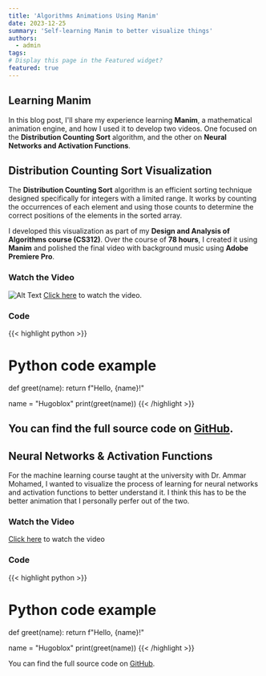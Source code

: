 ```yaml
---
title: 'Algorithms Animations Using Manim'
date: 2023-12-25
summary: 'Self-learning Manim to better visualize things'
authors:
  - admin
tags: 
# Display this page in the Featured widget?
featured: true
---
```

## Learning Manim


In this blog post, I'll share my experience learning **Manim**, a mathematical animation engine, and how I used it to develop two videos. One focused on the **Distribution Counting Sort** algorithm, and the other on **Neural Networks and Activation Functions**.

## Distribution Counting Sort Visualization

The **Distribution Counting Sort** algorithm is an efficient sorting technique designed specifically for integers with a limited range. It works by counting the occurrences of each element and using those counts to determine the correct positions of the elements in the sorted array.

I developed this visualization as part of my **Design and Analysis of Algorithms course (CS312)**. Over the course of **78 hours**, I created it using **Manim** and polished the final video with background music using **Adobe Premiere Pro**.

### Watch the Video
![Alt Text](https://example.com/path-to-your-gif.gif)
[Click here](https://www.youtube.com/watch?v=TVK_2h5Q1Sc&t) to watch the video.

### Code

{{< highlight python >}}
# Python code example
def greet(name):
    return f"Hello, {name}!"

name = "Hugoblox"
print(greet(name))
{{< /highlight >}}

You can find the full source code on [GitHub](https://github.com/AshrafHanyy/Distrubtion_Count_Sort).
---
## Neural Networks & Activation Functions

For the machine learning course taught at the university with Dr. Ammar Mohamed, I wanted to visualize the process of learning for neural networks and activation functions to better understand it. I think this has to be the better animation that I personally perfer out of the two. 

### Watch the Video

[Click here](https://www.youtube.com/watch?v=9wMVz_UphlE) to watch the video

### Code

{{< highlight python >}}
# Python code example
def greet(name):
    return f"Hello, {name}!"

name = "Hugoblox"
print(greet(name))
{{< /highlight >}}

You can find the full source code on [GitHub](https://github.com/AshrafHanyy/Distrubtion_Count_Sort).


